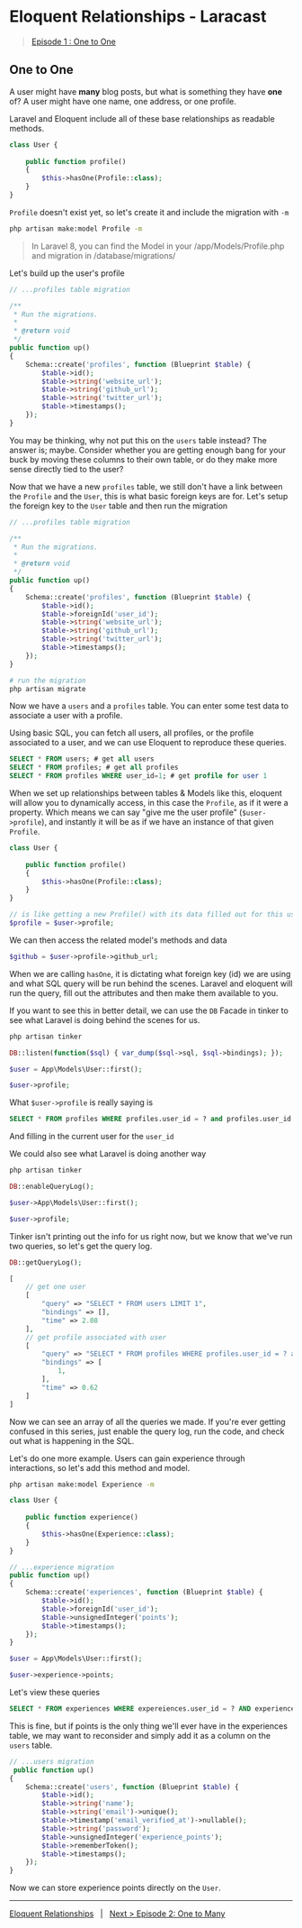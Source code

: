 # Eloquent Relationships - Laracast
> [Episode 1 : One to One](https://laracasts.com/series/eloquent-relationships/episodes/1)

## One to One

A user might have **many** blog posts, but what is something they have **one** of? A user might have one name, one address, or one profile. 

Laravel and Eloquent include all of these base relationships as readable methods.

```php
class User {
    
    public function profile() 
    {
        $this->hasOne(Profile::class);
    }    
}
```

`Profile` doesn't exist yet, so let's create it and include the migration with `-m`

```sh 
php artisan make:model Profile -m
```

> In Laravel 8, you can find the Model in your /app/Models/Profile.php and migration in /database/migrations/

Let's build up the user's profile

```php 
// ...profiles table migration

/**
 * Run the migrations.
 *
 * @return void
 */
public function up()
{
    Schema::create('profiles', function (Blueprint $table) {
        $table->id();
        $table->string('website_url');
        $table->string('github_url');
        $table->string('twitter_url');
        $table->timestamps();
    });
}    
```

You may be thinking, why not put this on the `users` table instead? The answer is; maybe. Consider whether you are getting enough bang for your buck by moving these columns to their own table, or do they make more sense directly tied to the user?

Now that we have a new `profiles` table, we still don't have a link between the `Profile` and the `User`, this is what basic foreign keys are for. Let's setup the foreign key to the `User` table and then run the migration

```php 
// ...profiles table migration

/**
 * Run the migrations.
 *
 * @return void
 */
public function up()
{
    Schema::create('profiles', function (Blueprint $table) {
        $table->id();
        $table->foreignId('user_id');
        $table->string('website_url');
        $table->string('github_url');
        $table->string('twitter_url');
        $table->timestamps();
    });
}    
```

```sh
# run the migration
php artisan migrate
```

Now we have a `users` and a `profiles` table. You can enter some test data to associate a user with a profile.

Using basic SQL, you can fetch all users, all profiles, or the profile associated to a user, and we can use Eloquent to reproduce these queries.

```sql
SELECT * FROM users; # get all users
SELECT * FROM profiles; # get all profiles
SELECT * FROM profiles WHERE user_id=1; # get profile for user 1
```

When we set up relationships between tables & Models like this, eloquent will allow you to dynamically access, in this case the `Profile`, as if it were a property. Which means we can say "give me the user profile" (`$user->profile`), and instantly it will be as if we have an instance of that given `Profile`.

```php
class User {
    
    public function profile() 
    {
        $this->hasOne(Profile::class);
    }    
}

// is like getting a new Profile() with its data filled out for this user
$profile = $user->profile;
```

We can then access the related model's methods and data 

```php 
$github = $user->profile->github_url;
```

When we are calling `hasOne`, it is dictating what foreign key (id) we are using and what SQL query will be run behind the scenes. Laravel and eloquent will run the query, fill out the attributes and then make them available to you. 

If you want to see this in better detail, we can use the `DB` Facade in tinker to see what Laravel is doing behind the scenes for us.

```sh 
php artisan tinker 
```
```php
DB::listen(function($sql) { var_dump($sql->sql, $sql->bindings); });

$user = App\Models\User::first();

$user->profile;

```

What `$user->profile` is really saying is 

```sql 
SELECT * FROM profiles WHERE profiles.user_id = ? and profiles.user_id IS NOT NULL LIMIT 1;
```

And filling in the current user for the `user_id`

We could also see what Laravel is doing another way

```sh
php artisan tinker 
```
```php
DB::enableQueryLog();

$user->App\Models\User::first();

$user->profile;
```

Tinker isn't printing out the info for us right now, but we know that we've run two queries, so let's get the query log.

```php 
DB::getQueryLog();

[
    // get one user 
    [
        "query" => "SELECT * FROM users LIMIT 1",
        "bindings" => [],
        "time" => 2.08
    ],
    // get profile associated with user
    [
        "query" => "SELECT * FROM profiles WHERE profiles.user_id = ? and profiles.user_id IS NOT NULL LIMIT 1",
        "bindings" => [
            1,
        ],
        "time" => 0.62
    ]
]
```

Now we can see an array of all the queries we made. If you're ever getting confused in this series, just enable the query log, run the code, and check out what is happening in the SQL.

Let's do one more example. Users can gain experience through interactions, so let's add this method and model.

```sh 
php artisan make:model Experience -m
```
```php 
class User {
    
    public function experience() 
    {
        $this->hasOne(Experience::class);
    }    
}

// ...experience migration
public function up()
{
    Schema::create('experiences', function (Blueprint $table) {
        $table->id();
        $table->foreignId('user_id');
        $table->unsignedInteger('points');
        $table->timestamps();
    });
}
```

```php 
$user = App\Models\User::first();

$user->experience->points;
```

Let's view these queries

```sql 
SELECT * FROM experiences WHERE expereiences.user_id = ? AND experiences.user_id IS NOT NULL LIMIT 1;
```

This is fine, but if points is the only thing we'll ever have in the experiences table, we may want to reconsider and simply add it as a column on the `users` table.

```php 
// ...users migration 
 public function up()
{
    Schema::create('users', function (Blueprint $table) {
        $table->id();
        $table->string('name');
        $table->string('email')->unique();
        $table->timestamp('email_verified_at')->nullable();
        $table->string('password');
        $table->unsignedInteger('experience_points');
        $table->rememberToken();
        $table->timestamps();
    });
}
```

Now we can store experience points directly on the `User`.


---

[Eloquent Relationships](/eloquent/relationships/) &nbsp; | &nbsp; [Next > Episode 2: One to Many](onetomany.md)
